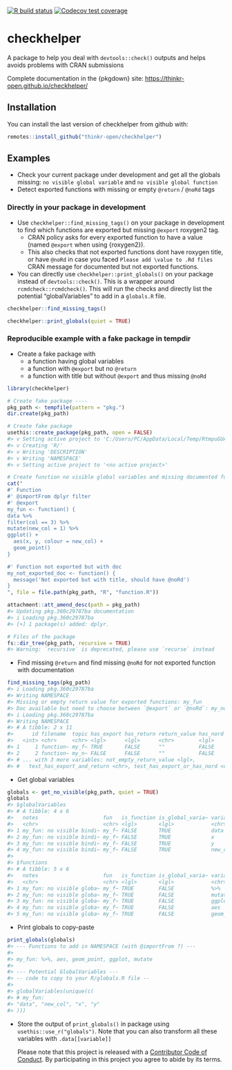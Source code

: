 
<!-- README.md is generated from README.Rmd. Please edit that file -->
<!-- badges: start -->

[![R build
status](https://github.com/ThinkR-open/checkhelper/workflows/R-CMD-check/badge.svg)](https://github.com/ThinkR-open/checkhelper/actions)
[![Codecov test
coverage](https://codecov.io/gh/ThinkR-open/checkhelper/branch/master/graph/badge.svg)](https://codecov.io/gh/ThinkR-open/checkhelper?branch=master)
<!-- badges: end -->

# checkhelper

A package to help you deal with `devtools::check()` outputs and helps
avoids problems with CRAN submissions

Complete documentation in the {pkgdown} site:
<https://thinkr-open.github.io/checkhelper/>

## Installation

You can install the last version of checkhelper from github with:

``` r
remotes::install_github("thinkr-open/checkhelper")
```

## Examples

-   Check your current package under development and get all the globals
    missing: `no visible global variable` and
    `no visible global function`
-   Detect exported functions with missing or empty `@return` / `@noRd`
    tags

### Directly in your package in development

-   Use `checkhelper::find_missing_tags()` on your package in
    development to find which functions are exported but missing
    `@export` roxygen2 tag.
    -   CRAN policy asks for every exported function to have a value
        (named `@export` when using {roxygen2}).
    -   This also checks that not exported functions dont have roxygen
        title, or have `@noRd` in case you faced
        `Please add \value to .Rd files` CRAN message for documented but
        not exported functions.
-   You can directly use `checkhelper::print_globals()` on your package
    instead of `devtools::check()`. This is a wrapper around
    `rcmdcheck::rcmdcheck()`. This will run the checks and directly list
    the potential “globalVariables” to add in a `globals.R` file.

``` r
checkhelper::find_missing_tags()

checkhelper::print_globals(quiet = TRUE)
```

### Reproducible example with a fake package in tempdir

-   Create a fake package with
    -   a function having global variables
    -   a function with `@export` but no `@return`
    -   a function with title but without `@export` and thus missing
        `@noRd`

``` r
library(checkhelper)

# Create fake package ----
pkg_path <- tempfile(pattern = "pkg.")
dir.create(pkg_path)

# Create fake package
usethis::create_package(pkg_path, open = FALSE)
#> v Setting active project to 'C:/Users/PC/AppData/Local/Temp/RtmpuGUA7H/pkg.360c29787ba'
#> v Creating 'R/'
#> v Writing 'DESCRIPTION'
#> v Writing 'NAMESPACE'
#> v Setting active project to '<no active project>'

# Create function no visible global variables and missing documented functions
cat("
#' Function
#' @importFrom dplyr filter
#' @export
my_fun <- function() {
data %>%
filter(col == 3) %>%
mutate(new_col = 1) %>%
ggplot() +
  aes(x, y, colour = new_col) +
  geom_point()
}

#' Function not exported but with doc
my_not_exported_doc <- function() {
  message('Not exported but with title, should have @noRd')
}
", file = file.path(pkg_path, "R", "function.R"))

attachment::att_amend_desc(path = pkg_path)
#> Updating pkg.360c29787ba documentation
#> i Loading pkg.360c29787ba
#> [+] 1 package(s) added: dplyr.

# Files of the package
fs::dir_tree(pkg_path, recursive = TRUE)
#> Warning: `recursive` is deprecated, please use `recurse` instead
```

-   Find missing `@return` and find missing `@noRd` for not exported
    function with documentation

``` r
find_missing_tags(pkg_path)
#> i Loading pkg.360c29787ba
#> Writing NAMESPACE
#> Missing or empty return value for exported functions: my_fun
#> Doc available but need to choose between `@export` or `@noRd`: my_not_exported_doc
#> i Loading pkg.360c29787ba
#> Writing NAMESPACE
#> # A tibble: 2 x 11
#>      id filename  topic has_export has_return return_value has_nord rdname_value
#>   <int> <chr>     <chr> <lgl>      <lgl>      <chr>        <lgl>    <chr>       
#> 1     1 function~ my_f~ TRUE       FALSE      ""           FALSE    my_fun      
#> 2     2 function~ my_n~ FALSE      FALSE      ""           FALSE    my_not_expo~
#> # ... with 3 more variables: not_empty_return_value <lgl>,
#> #   test_has_export_and_return <chr>, test_has_export_or_has_nord <chr>
```

-   Get global variables

``` r
globals <- get_no_visible(pkg_path, quiet = TRUE)
globals
#> $globalVariables
#> # A tibble: 4 x 6
#>   notes                     fun   is_function is_global_varia~ variable proposed
#>   <chr>                     <chr> <lgl>       <lgl>            <chr>    <chr>   
#> 1 my_fun: no visible bindi~ my_f~ FALSE       TRUE             data     " impor~
#> 2 my_fun: no visible bindi~ my_f~ FALSE       TRUE             x         <NA>   
#> 3 my_fun: no visible bindi~ my_f~ FALSE       TRUE             y         <NA>   
#> 4 my_fun: no visible bindi~ my_f~ FALSE       TRUE             new_col   <NA>   
#> 
#> $functions
#> # A tibble: 5 x 6
#>   notes                     fun   is_function is_global_varia~ variable proposed
#>   <chr>                     <chr> <lgl>       <lgl>            <chr>    <chr>   
#> 1 my_fun: no visible globa~ my_f~ TRUE        FALSE            %>%      <NA>    
#> 2 my_fun: no visible globa~ my_f~ TRUE        FALSE            mutate   <NA>    
#> 3 my_fun: no visible globa~ my_f~ TRUE        FALSE            ggplot   <NA>    
#> 4 my_fun: no visible globa~ my_f~ TRUE        FALSE            aes      <NA>    
#> 5 my_fun: no visible globa~ my_f~ TRUE        FALSE            geom_po~ <NA>
```

-   Print globals to copy-paste

``` r
print_globals(globals)
#> --- Functions to add in NAMESPACE (with @importFrom ?) ---
#> 
#> my_fun: %>%, aes, geom_point, ggplot, mutate
#> 
#> --- Potential GlobalVariables ---
#> -- code to copy to your R/globals.R file --
#> 
#> globalVariables(unique(c(
#> # my_fun: 
#> "data", "new_col", "x", "y"
#> )))
```

-   Store the output of `print_globals()` in package using
    `usethis::use_r("globals")`. Note that you can also transform all
    these variables with `.data[[variable]]`

    Please note that this project is released with a [Contributor Code
    of Conduct](CODE_OF_CONDUCT.md). By participating in this project
    you agree to abide by its terms.
